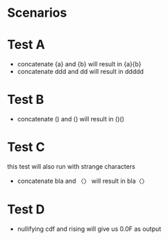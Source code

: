 # Scenarios

# Test A

- concatenate {a} and {b} will result in {a}{b}
- concatenate ddd and dd will result in ddddd

# Test B

- concatenate () and () will result in ()()

# Test C

this test will also run with strange characters

- concatenate bla and 〈〉 will result in bla〈〉

# Test D

- nullifying cdf and rising will give us 0.0F as output
